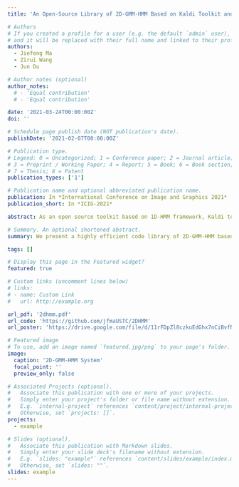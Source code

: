 ```yaml
---
title: 'An Open-Source Library of 2D-GMM-HMM Based on Kaldi Toolkit and Its Application to Handwritten Chinese Character Recognition'

# Authors
# If you created a profile for a user (e.g. the default `admin` user), write the username (folder name) here
# and it will be replaced with their full name and linked to their profile.
authors:
  - Jiefeng Ma
  - Zirui Wang
  - Jun Du

# Author notes (optional)
author_notes:
  # - 'Equal contribution'
  # - 'Equal contribution'

date: '2021-03-24T00:00:00Z'
doi: ''

# Schedule page publish date (NOT publication's date).
publishDate: '2021-02-07T00:00:00Z'

# Publication type.
# Legend: 0 = Uncategorized; 1 = Conference paper; 2 = Journal article;
# 3 = Preprint / Working Paper; 4 = Report; 5 = Book; 6 = Book section;
# 7 = Thesis; 8 = Patent
publication_types: ['1']

# Publication name and optional abbreviated publication name.
publication: In *International Conference on Image and Graphics 2021*
publication_short: In *ICIG-2021*

abstract: As an open source toolkit based on 1D-HMM framework, Kaldi toolkit is widely used in many signal processing tasks. However, when dealing with complex spatial structures, e.g. in image related tasks, 2D-HMM is more suitable since it allows free transition between hidden states in both horizontal and vertical directions. Although 2D-HMM framework has been proposed for years, there is still a lack of efficient open source toolkit for further research due to its complexity. In this paper we present a highly efficient code library of 2D-GMM-HMM based on Kaldi toolkit with implementation details. As a demonstration of its effectiveness, we apply 2D-GMM-HMM to handwritten Chinese character recognition (HCCR) task. The experiments on a 50-class HCCR task have proved that the 2D-GMM-HMM system has obvious advantages over the 1D-GMM-HMM system in terms of recognition accuracy and modeling precision. Moreover, the visual analysis shows that 2D-GMMHMM can well segment the Chinese characters into basic components such as radicals via the hidden states in both horizontal and vertical directions while 1D-GMM-HMM can only conduct the segmentation in the horizontal direction. The project code of 2D-GMM-HMM library and its recipe on HCCR is publicly available at https://github.com/jfmaUSTC/2DHMM.

# Summary. An optional shortened abstract.
summary: We present a highly efficient code library of 2D-GMM-HMM based on Kaldi toolkit and apply it to Handwritten Chinese Character Recognition (HCCR) task.. The visual analysis shows that 2D-GMMHMM can well segment the Chinese characters into basic components such as radicals via the hidden states in both horizontal and vertical directions

tags: []

# Display this page in the Featured widget?
featured: true

# Custom links (uncomment lines below)
# links:
# - name: Custom Link
#   url: http://example.org

url_pdf: '2dhmm.pdf'
url_code: 'https://github.com/jfmaUSTC/2DHMM'
url_poster: 'https://drive.google.com/file/d/11rFDpZl8czkuEdGhx7nCiBvfNoXmKsAL/view?usp=share_link'

# Featured image
# To use, add an image named `featured.jpg/png` to your page's folder.
image:
  caption: '2D-GMM-HMM System'
  focal_point: ''
  preview_only: false

# Associated Projects (optional).
#   Associate this publication with one or more of your projects.
#   Simply enter your project's folder or file name without extension.
#   E.g. `internal-project` references `content/project/internal-project/index.md`.
#   Otherwise, set `projects: []`.
projects:
  - example

# Slides (optional).
#   Associate this publication with Markdown slides.
#   Simply enter your slide deck's filename without extension.
#   E.g. `slides: "example"` references `content/slides/example/index.md`.
#   Otherwise, set `slides: ""`.
slides: example
---
```


<!-- {{% callout note %}}
Click the _Cite_ button above to demo the feature to enable visitors to import publication metadata into their reference management software.
{{% /callout %}}

{{% callout note %}}
Create your slides in Markdown - click the _Slides_ button to check out the example.
{{% /callout %}}

Supplementary notes can be added here, including [code, math, and images](https://wowchemy.com/docs/writing-markdown-latex/). -->

